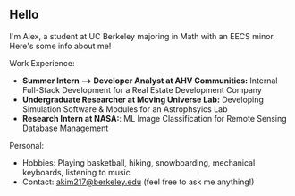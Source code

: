 ## Hello

I'm Alex, a student at UC Berkeley majoring in Math with an EECS minor. Here's some info about me!

Work Experience: 
  - **Summer Intern --> Developer Analyst at AHV Communities:** Internal Full-Stack Development for a Real Estate Development Company
  - **Undergraduate Researcher at Moving Universe Lab:** Developing Simulation Software & Modules for an Astrophsyics Lab
  - **Research Intern at NASA:**: ML Image Classification for Remote Sensing Database Management

Personal:
  - Hobbies: Playing basketball, hiking, snowboarding, mechanical keyboards, listening to music
  - Contact: akim217@berkeley.edu (feel free to ask me anything!)
